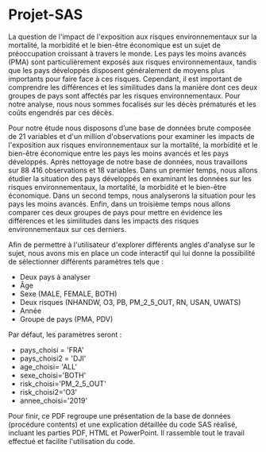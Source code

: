 # Projet-SAS

La question de l'impact de l'exposition aux risques environnementaux sur la mortalité, la morbidité et le bien-être économique est un sujet de préoccupation croissant à travers le monde. Les pays les moins avancés (PMA) sont particulièrement exposés aux risques environnementaux, tandis que les pays développés disposent généralement de moyens plus importants pour faire face à ces risques. Cependant, il est important de comprendre les différences et les similitudes dans la manière dont ces deux groupes de pays sont affectés par les risques environnementaux. Pour notre analyse, nous nous sommes focalisés sur les décès prématurés et les coûts engendrés par ces décès.

Pour notre étude nous disposons d’une base de données brute composée de 21 variables et d'un million d'observations pour examiner les impacts de l'exposition aux risques environnementaux sur la mortalité, la morbidité et le bien-être économique entre les pays les moins avancés et les pays développés. Après nettoyage de notre base de données, nous travaillons sur 88 416 observations et 18 variables. Dans un premier temps, nous allons étudier la situation des pays développés en examinant les données sur les risques environnementaux, la mortalité, la morbidité et le bien-être économique.
Dans un second temps, nous analyserons la situation pour les pays les moins avancés. Enfin, dans un troisième temps nous allons comparer ces deux groupes de pays pour mettre en évidence les différences et les similitudes dans les impacts des risques environnementaux sur ces derniers.

Afin de permettre à l'utilisateur d'explorer différents angles d'analyse sur le sujet, nous avons mis en place un code interactif qui lui donne la possibilité de sélectionner différents paramètres tels que :
- Deux pays à analyser
- Âge
- Sexe (MALE, FEMALE, BOTH)
- Deux risques (NHANDW, O3, PB, PM_2_5_OUT, RN, USAN, UWATS)
- Année
- Groupe de pays (PMA, PDV)
  
Par défaut, les paramètres seront :
- pays_choisi = 'FRA'
- pays_choisi2 = 'DJI'
- age_choisi= 'ALL'
- sexe_choisi='BOTH'
- risk_choisi='PM_2_5_OUT'
- risk_choisi2='O3'
- annee_choisi='2019'
  
Pour finir, ce PDF regroupe une présentation de la base de données (procédure contents) et une
explication détaillée du code SAS réalisé, incluant les parties PDF, HTML et PowerPoint. Il
rassemble tout le travail effectué et facilite l'utilisation du code.
